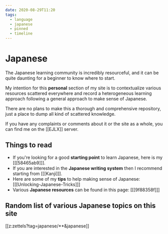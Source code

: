 ```yaml
---
date: 2020-08-29T11:20
tags:
  - language
  - japanese
  - pinned
  - timeline
---
```


# Japanese

The Japanese learning community is incredibly resourceful, and it can be quite
daunting for a beginner to know where to start.

My intention for this **personal** section of my site is to contextualize
various resources scattered everywhere and record a heterogeneous learning
approach following a general approach to make sense of Japanese.

There are no plans to make this a thorough and comprehensive repository, just
a place to dump all kind of scattered knowledge.

If you have any complaints or comments about it or the site as a whole, you can
find me on the [[EJLX]] server.

## Things to read

 * If you're looking for a good **starting point** to learn Japanese, here is my
[[[58465ab9]]].
 * If you are interested in the **Japanese writing system** then I recommend starting
from [[[Kanji]]].
 * Here are some of my **tips** to help making sense of Japanese: [[[Unlocking-Japanese-Tricks]]]
 * Various **Japanese resources** can be found in this page: [[[9f88358f]]]

## Random list of various Japanese topics on this site

[[z:zettels?tag=japanese/**&japanese]]
